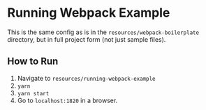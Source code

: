 # Running Webpack Example

This is the same config as is in the `resources/webpack-boilerplate` directory, but in full project form (not just sample files).

## How to Run

1. Navigate to `resources/running-webpack-example`
2. `yarn`
3. `yarn start`
4. Go to `localhost:1820` in a browser.
